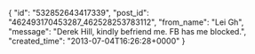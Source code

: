  {
   "id": "532852643417339",
   "post_id": "462493170453287_462528253783112",
   "from_name": "Lei Gh",
   "message": "Derek Hill, kindly befriend me.  FB has me blocked.",
   "created_time": "2013-07-04T16:26:28+0000"
 }
